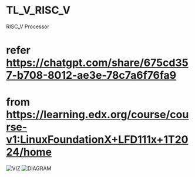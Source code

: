 # TL_V_RISC_V
 RISC_V Processor
# refer https://chatgpt.com/share/675cd357-b708-8012-ae3e-78c7a6f76fa9
# from https://learning.edx.org/course/course-v1:LinuxFoundationX+LFD111x+1T2024/home
![VIZ](https://github.com/user-attachments/assets/a5a986a8-38e0-4ea8-98fe-239d472daf20)
![DIAGRAM](https://github.com/user-attachments/assets/28d23d22-a249-482a-8929-beb6f1209dda)
